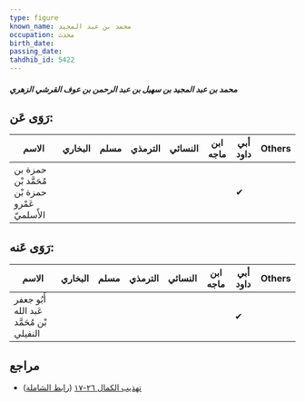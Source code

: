 ```yaml
---
type: figure
known_name: محمد بن عبد المجيد
occupation: محدث
birth_date:
passing_date:
tahdhib_id: 5422
---
```

##### محمد بن عبد المجيد بن سهيل بن عبد الرحمن بن عوف القرشي الزهري

## رَوَى عَن:
| الاسم                                          | البخاري | مسلم | الترمذي | النسائي | ابن ماجه | أبي داود | Others |
| ---------------------------------------------- | ------- | ---- | ------- | ------- | -------- | -------- | ------ |
| حمزة بن مُحَمَّد بْن حمزة بْن عَمْرو الأَسلميّ |         |      |         |         |          | ✔        |        |
## رَوَى عَنه:
| الاسم                                     | البخاري | مسلم | الترمذي | النسائي | ابن ماجه | أبي داود | Others |
| ----------------------------------------- | ------- | ---- | ------- | ------- | -------- | -------- | ------ |
| أَبُو جعفر عَبد الله بْن مُحَمَّد النفيلي |         |      |         |         |          | ✔        |        |
## مراجع
- [تهذيب الكمال ٢٦-١٧](obsidian://open?vault=Tahdhib-al-Kamal&file=Figures/٥٤٢٢-محمد%20بن%20عبد%20المجيد%20بن%20سهيل%20بن%20عبد%20الرحمن%20بن%20عوف%20القرشي%20الزهري) ([رابط الشاملة](https://shamela.ws/book/3722/13765))